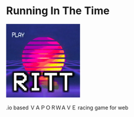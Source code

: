 # Running In The Time

<img src="https://github.com/berict/RITT/blob/master/image/favicon.jpg?raw=true" alt="RITT" width="200" height="200" />

.io based ＶＡＰＯＲＷＡＶＥ racing game for web

